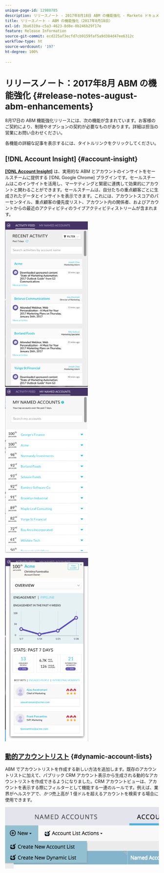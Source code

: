```yaml
---
unique-page-id: 12980785
description: リリースノート - 2017年8月18日 ABM の機能強化 - Marketo ドキュメント - 製品ドキュメント
title: リリースノート - ABM の機能強化（2017年8月18日）
exl-id: 3ba6319a-c5a3-4623-8d8e-0b246b29f17e
feature: Release Information
source-git-commit: ecd225af3ecfd7cb9159faf5a9d384d47ee6312c
workflow-type: ht
source-wordcount: '197'
ht-degree: 100%

---
```


# リリースノート：2017年8月 ABM の機能強化 {#release-notes-august-abm-enhancements}

8月17日の ABM 機能強化リリースには、次の機能が含まれています。お客様のご契約により、制限やオプションの契約が必要なものがあります。詳細は担当の営業にお問い合わせください。

各機能の詳細な記事を表示するには、タイトルリンクをクリックしてください。

## [!DNL Account Insight] {#account-insight}

**[[!DNL Account Insight]](/help/marketo/product-docs/target-account-management/setup-tam/account-insight-plug-in-overview.md)** は、実用的な ABM とアカウントのインサイトをセールスチームに提供する [!DNL Google Chrome] プラグインです。セールスチームはこのインサイトを活用し、マーケティングと緊密に連携して効果的にアカウントと関わることができます。セールスチームは、自分たちの重点顧客ごとに生成されたデータとインサイトを表示できます。これには、アカウントスコアのパーセンタイル、重点顧客の優先度リスト、アカウント内の関係者、およびアカウントからの最近のアクティビティのライブアクティビティストリームが含まれます。

![](assets/image001.png) ![](assets/image002.png)

![](assets/image003.png)

## [動的アカウントリスト](/help/marketo/product-docs/target-account-management/target/account-lists.md) {#dynamic-account-lists}

ABM でアカウントリストを作成する新しい方法を追加します。既存のアカウントリストに加えて、パブリック CRM アカウント表示から生成される動的なアカウントリストを作成できるようになりました。CRM アカウントビューは、アカウントを表示する際にフィルターとして機能する一連のルールです。例えば、業界がヘルスケアで、_かつ_&#x200B;売上高が 1 億ドルを超えるアカウントを検索する場合に使用できます。

![](assets/dynamic-account-list-menu-5b14-5d-copy.png)
